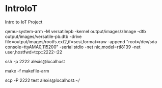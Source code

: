 # IntroIoT
Intro to IoT Project

qemu-system-arm -M versatilepb -kernel output/images/zImage -dtb output/images/versatile-pb.dtb -drive file=output/images/rootfs.ext2,if=scsi,format=raw -append "root=/dev/sda console=ttyAMA0,115200" -serial stdio -net nic,model=rtl8139 -net user,hostfwd=tcp::2222-:22

ssh -p 2222 alexis@localhost

make -f makefile-arm

scp -P 2222 test alexis@localhost:~/
